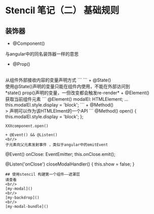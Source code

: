 # Stencil 笔记（二） 基础规则
## 装饰器
+ @Component()

与angular中的同名装饰器一样的意思
+ @Prop()
<br/>
从组件外部接收内容的变量声明方式
```
<my-componet propVar={}>
```
+ @State()
<br/>
使用@State()声明的变量只能在组件内使用，不能在外部访问到
<br/>
*state() prop()声明的变量，一但改变都会触发re-render*
+ @Element()
<br/>
获取当前组件元素
```
  @Element() modalEl: HTMLElement;
    ...
   this.modalEl.style.display = 'block';
```
+ @Method()
<br/>>
声明可以作为该HTMLElment的一个API
```
  @Method() open() {
        this.modalEl.style.display = 'block';
    };

    XXXcomponent.open()
```
+ @Event() && @Listen()
<br/>
子元素向父元素发射事件 ，类似于angular中的emitEvent
```
  @Event() onClose: EventEmitter;
  this.onClose.emit();


  @Listen('onClose')        closeModalHandler() {
        this.show = false;
   }
```
## 使用stencil 构建第一个组件——遮罩层
请查看
<br/>
[my-modal]()
<br/>
[my-backdrop]()
<br/>
[my-modal-bundle]()